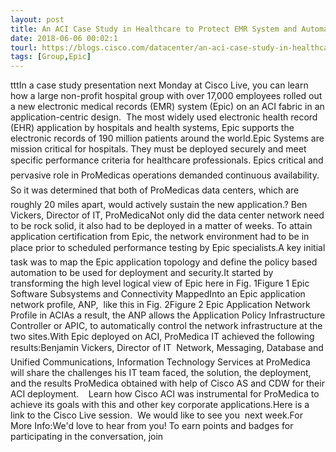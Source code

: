 ```yaml
---
layout: post
title: An ACI Case Study in Healthcare to Protect EMR System and Automate Operations
date: 2018-06-06 00:02:1
tourl: https://blogs.cisco.com/datacenter/an-aci-case-study-in-healthcare-to-protect-emr-system-and-automate-operations
tags: [Group,Epic]
---
```

tttIn a case study presentation next Monday at Cisco Live, you can learn how a large non-profit hospital group with over 17,000 employees rolled out a new electronic medical records (EMR) system (Epic) on an ACI fabric in an application-centric design.  The most widely used electronic health record (EHR) application by hospitals and health systems, Epic supports the electronic records of 190 million patients around the world.Epic Systems are mission critical for hospitals. They must be deployed securely and meet specific performance criteria for healthcare professionals. Epics critical and pervasive role in ProMedicas operations demanded continuous availability. So it was determined that both of ProMedicas data centers, which are roughly 20 miles apart, would actively sustain the new application.? Ben Vickers, Director of IT, ProMedicaNot only did the data center network need to be rock solid, it also had to be deployed in a matter of weeks. To attain application certification from Epic, the network environment had to be in place prior to scheduled performance testing by Epic specialists.A key initial task was to map the Epic application topology and define the policy based automation to be used for deployment and security.It started by transforming the high level logical view of Epic here in Fig. 1Figure 1 Epic Software Subsystems and Connectivity MappedInto an Epic application network profile, ANP,  like this in Fig. 2Figure 2 Epic Application Network Profile in ACIAs a result, the ANP allows the Application Policy Infrastructure Controller or APIC, to automatically control the network infrastructure at the two sites.With Epic deployed on ACI, ProMedica IT achieved the following results:Benjamin Vickers, Director of IT  Network, Messaging, Database and Unified Communications, Information Technology Services at ProMedica will share the challenges his IT team faced, the solution, the deployment, and the results ProMedica obtained with help of Cisco AS and CDW for their ACI deployment.    Learn how Cisco ACI was instrumental for ProMedica to achieve its goals with this and other key corporate applications.Here is a link to the Cisco Live session.  We would like to see you  next week.For More Info:We'd love to hear from you! To earn points and badges for participating in the conversation, join 
